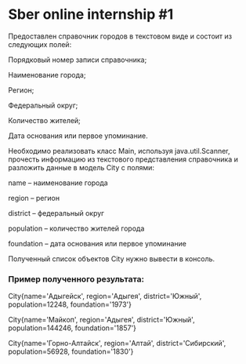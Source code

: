 # Sber online internship #1

Предоставлен справочник городов в текстовом виде и состоит из следующих полей:

Порядковый номер записи справочника;

Наименование города;

Регион;

Федеральный округ;

Количество жителей;

Дата основания или первое упоминание.

Необходимо реализовать класс Main, используя java.util.Scanner, прочесть информацию из текстового представления справочника и разложить данные в модель City с полями:

name – наименование города

region – регион

district – федеральный округ

population – количество жителей города

foundation – дата основания или первое упоминание

Полученный список объектов City нужно вывести в консоль.

### Пример полученного результата:

City{name='Адыгейск', region='Адыгея', district='Южный', population=12248, foundation='1973'}



City{name='Майкоп', region='Адыгея', district='Южный', population=144246, foundation='1857'}



City{name='Горно-Алтайск', region='Алтай', district='Сибирский', population=56928, foundation='1830'}
